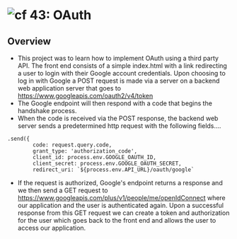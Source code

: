 ![cf](http://i.imgur.com/7v5ASc8.png) 43: OAuth
===

## Overview
- This project was to learn how to implement OAuth using a third party API.  The front end consists of a simple index.html with a link redirecting a user to login with their Google account credentials.  Upon choosing to log in with Google a POST request is made via a server on a backend web application server that goes to https://www.googleapis.com/oauth2/v4/token
- The Google endpoint will then respond with a code that begins the handshake process.  
- When the code is received via the POST response, the backend web server sends a predetermined http request with the following fields....
```
.send({
        code: request.query.code,
        grant_type: 'authorization_code',
        client_id: process.env.GOOGLE_OAUTH_ID,
        client_secret: process.env.GOOGLE_OAUTH_SECRET,
        redirect_uri: `${process.env.API_URL}/oauth/google`
```

- If the request is authorized, Google's endpoint returns a response and we then send a GET request to https://www.googleapis.com/plus/v1/people/me/openIdConnect where our application and the user is authenticated again.  Upon a successful response from this GET request we can create a token and authorization for the user which goes back to the front end and allows the user to access our application.

